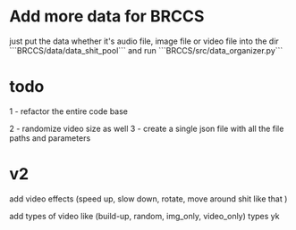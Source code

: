 # Add more data for BRCCS
<p>
just put the data whether it's audio file, image file or video file into the dir ```BRCCS/data/data_shit_pool```
and run ```BRCCS/src/data_organizer.py```
</p>

# todo
<p>1 - refactor the entire code base </p>
2 - randomize video size as well
3 - create a single json file with all the file paths and parameters


# v2
<p> add video effects (speed up, slow down, rotate, move around shit like that )</p>
<p> add types of video like (build-up, random, img_only, video_only) types yk</p>